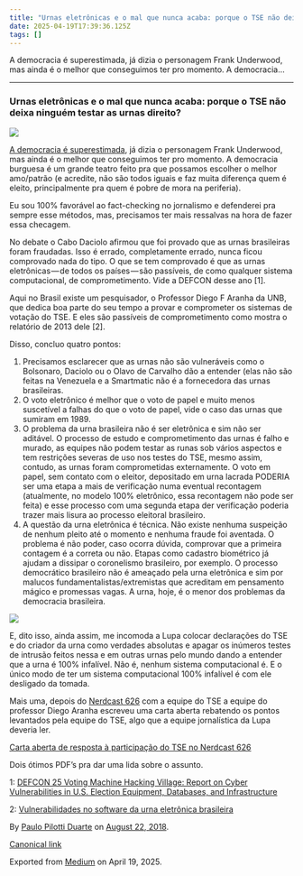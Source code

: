 ```yaml
---
title: "Urnas eletrônicas e o mal que nunca acaba: porque o TSE não deixa ninguém testar as urnas direito?"
date: 2025-04-19T17:39:36.125Z
tags: []
---
```


A democracia é superestimada, já dizia o personagem Frank Underwood, mas ainda é o melhor que conseguimos ter pro momento. A democracia…

* * *

### Urnas eletrônicas e o mal que nunca acaba: porque o TSE não deixa ninguém testar as urnas direito?

![](https://cdn-images-1.medium.com/max/2560/0*TTJHLEL9g9dJT48B)

[A democracia é superestimada](https://www.youtube.com/watch?v=bhBxjFbN0I4), já dizia o personagem Frank Underwood, mas ainda é o melhor que conseguimos ter pro momento. A democracia burguesa é um grande teatro feito pra que possamos escolher o melhor amo/patrão (e acredite, não são todos iguais e faz muita diferença quem é eleito, principalmente pra quem é pobre de mora na periferia).

Eu sou 100% favorável ao fact-checking no jornalismo e defenderei pra sempre esse métodos, mas, precisamos ter mais ressalvas na hora de fazer essa checagem.

No debate o Cabo Daciolo afirmou que foi provado que as urnas brasileiras foram fraudadas. Isso é errado, completamente errado, nunca ficou comprovado nada do tipo. O que se tem comprovado é que as urnas eletrônicas — de todos os países — são passíveis, de como qualquer sistema computacional, de comprometimento. Vide a DEFCON desse ano \[1\].

Aqui no Brasil existe um pesquisador, o Professor Diego F Aranha da UNB, que dedica boa parte do seu tempo a provar e comprometer os sistemas de votação do TSE. E eles são passíveis de comprometimento como mostra o relatório de 2013 dele \[2\].

Disso, concluo quatro pontos:

1.  Precisamos esclarecer que as urnas não são vulneráveis como o Bolsonaro, Daciolo ou o Olavo de Carvalho dão a entender (elas não são feitas na Venezuela e a Smartmatic não é a fornecedora das urnas brasileiras.
2.  O voto eletrônico é melhor que o voto de papel e muito menos suscetível a falhas do que o voto de papel, vide o caso das urnas que sumiram em 1989.
3.  O problema da urna brasileira não é ser eletrônica e sim não ser aditável. O processo de estudo e comprometimento das urnas é falho e murado, as equipes não podem testar as runas sob vários aspectos e tem restrições severas de uso nos testes do TSE, mesmo assim, contudo, as urnas foram comprometidas externamente. O voto em papel, sem contato com o eleitor, depositado em urna lacrada PODERIA ser uma etapa a mais de verificação numa eventual recontagem (atualmente, no modelo 100% eletrônico, essa recontagem não pode ser feita) e esse processo com uma segunda etapa der verificação poderia trazer mais lisura ao processo eleitoral brasileiro.
4.  A questão da urna eletrônica é técnica. Não existe nenhuma suspeição de nenhum pleito até o momento e nenhuma fraude foi aventada. O problema é não poder, caso ocorra dúvida, comprovar que a primeira contagem é a correta ou não. Etapas como cadastro biométrico já ajudam a dissipar o coronelismo brasileiro, por exemplo. O processo democrático brasileiro não é ameaçado pela urna eletrônica e sim por malucos fundamentalistas/extremistas que acreditam em pensamento mágico e promessas vagas. A urna, hoje, é o menor dos problemas da democracia brasileira.

![](https://cdn-images-1.medium.com/max/800/0*Fk7dXmuRC3cpf2a5)

E, dito isso, ainda assim, me incomoda a Lupa colocar declarações do TSE e do criador da urna como verdades absolutas e apagar os inúmeros testes de intrusão feitos nessa e em outras urnas pelo mundo dando a entender que a urna é 100% infalível. Não é, nenhum sistema computacional é. E o único modo de ter um sistema computacional 100% infalível é com ele desligado da tomada.

Mais uma, depois do [Nerdcast 626](https://jovemnerd.com.br/nerdcast/como-funciona-o-brasil-urna-eletronica/) com a equipe do TSE a equipe do professor Diego Aranha escreveu uma carta aberta rebatendo os pontos levantados pela equipe do TSE, algo que a equipe jornalística da Lupa deveria ler.

[Carta aberta de resposta à participação do TSE no Nerdcast 626](https://urnaeletronica.info/2018/carta-aberta-de-resposta-a-participacao-do-tse-no-nerdcast-626/)

Dois ótimos PDF’s pra dar uma lida sobre o assunto.

1: [DEFCON 25 Voting Machine Hacking Village: Report on Cyber Vulnerabilities in U.S. Election Equipment, Databases, and Infrastructure](https://www.defcon.org/images/defcon-25/DEF%20CON%2025%20voting%20village%20report.pdf)

2: [Vulnerabilidades no software da urna eletrônica brasileira](https://docs.google.com/viewer?url=https%3A%2F%2Fsites.google.com%2Fsite%2Fdfaranha%2Fprojects%2Frelatorio-urna.pdf%3Fattredirects%3D0)

By [Paulo Pilotti Duarte](https://medium.com/@paulopilotti) on [August 22, 2018](https://medium.com/p/bde13c8a5929).

[Canonical link](https://medium.com/@paulopilotti/urnas-eletr%C3%B4nicas-e-o-mal-que-nunca-acaba-porque-o-tse-n%C3%A3o-deixa-ningu%C3%A9m-testar-as-urnas-direito-bde13c8a5929)

Exported from [Medium](https://medium.com) on April 19, 2025.